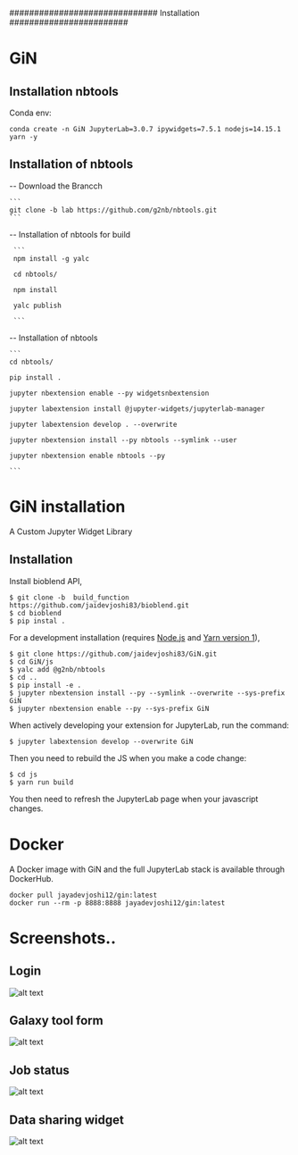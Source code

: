 ############################## Installation ########################



# GiN


## Installation nbtools

Conda env:

```
conda create -n GiN JupyterLab=3.0.7 ipywidgets=7.5.1 nodejs=14.15.1 yarn -y

```

## Installation of nbtools

-- Download the Brancch

    ```
    git clone -b lab https://github.com/g2nb/nbtools.git
    ```

-- Installation of nbtools for build 

     ```
     npm install -g yalc 
     
     cd nbtools/

     npm install 
     
     yalc publish
     
     ```
     
-- Installation of nbtools 
    
    ```
    cd nbtools/
    
    pip install . 
    
    jupyter nbextension enable --py widgetsnbextension
    
    jupyter labextension install @jupyter-widgets/jupyterlab-manager
    
    jupyter labextension develop . --overwrite
    
    jupyter nbextension install --py nbtools --symlink --user
    
    jupyter nbextension enable nbtools --py
    
    ```
      

GiN installation
===============================

A Custom Jupyter Widget Library

Installation
------------

Install bioblend API,

    $ git clone -b  build_function https://github.com/jaidevjoshi83/bioblend.git
    $ cd bioblend
    $ pip instal .

For a development installation (requires [Node.js](https://nodejs.org) and [Yarn version 1](https://classic.yarnpkg.com/)),

    $ git clone https://github.com/jaidevjoshi83/GiN.git 
    $ cd GiN/js
    $ yalc add @g2nb/nbtools
    $ cd ..
    $ pip install -e .
    $ jupyter nbextension install --py --symlink --overwrite --sys-prefix GiN
    $ jupyter nbextension enable --py --sys-prefix GiN
    
When actively developing your extension for JupyterLab, run the command:

    $ jupyter labextension develop --overwrite GiN
    
Then you need to rebuild the JS when you make a code change:

    $ cd js
    $ yarn run build

You then need to refresh the JupyterLab page when your javascript changes.


Docker
===============================

A Docker image with GiN and the full JupyterLab stack is available through DockerHub.

```
docker pull jayadevjoshi12/gin:latest
docker run --rm -p 8888:8888 jayadevjoshi12/gin:latest
```

# Screenshots..

## Login

![alt text](https://github.com/jaidevjoshi83/GiN/blob/repeat/GiN_Screenshot/login.png)

## Galaxy tool form

![alt text](https://github.com/jaidevjoshi83/GiN/blob/repeat/GiN_Screenshot/tool_form1.png)

## Job status 

![alt text](https://github.com/jaidevjoshi83/GiN/blob/repeat/GiN_Screenshot/Job_Status.png)

## Data sharing widget

![alt text](https://github.com/jaidevjoshi83/GiN/blob/repeat/GiN_Screenshot/data_sharing_widget.png)
